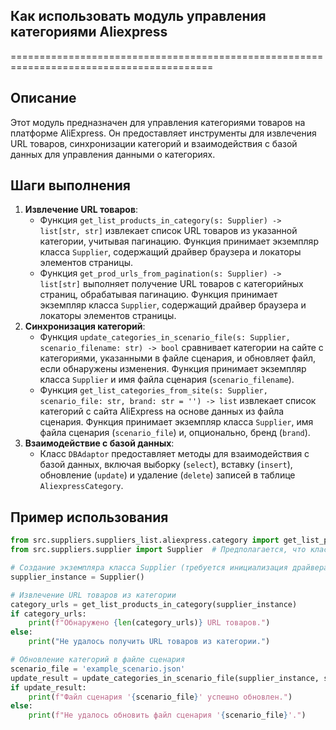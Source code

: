 ## Как использовать модуль управления категориями Aliexpress
=========================================================================================

Описание
-------------------------
Этот модуль предназначен для управления категориями товаров на платформе AliExpress. Он предоставляет инструменты для извлечения URL товаров, синхронизации категорий и взаимодействия с базой данных для управления данными о категориях.

Шаги выполнения
-------------------------
1. **Извлечение URL товаров**:
   - Функция `get_list_products_in_category(s: Supplier) -> list[str, str]` извлекает список URL товаров из указанной категории, учитывая пагинацию. Функция принимает экземпляр класса `Supplier`, содержащий драйвер браузера и локаторы элементов страницы.
   - Функция `get_prod_urls_from_pagination(s: Supplier) -> list[str]` выполняет получение URL товаров с категорийных страниц, обрабатывая пагинацию. Функция принимает экземпляр класса `Supplier`, содержащий драйвер браузера и локаторы элементов страницы.
2. **Синхронизация категорий**:
   - Функция `update_categories_in_scenario_file(s: Supplier, scenario_filename: str) -> bool` сравнивает категории на сайте с категориями, указанными в файле сценария, и обновляет файл, если обнаружены изменения. Функция принимает экземпляр класса `Supplier` и имя файла сценария (`scenario_filename`).
   - Функция `get_list_categories_from_site(s: Supplier, scenario_file: str, brand: str = '') -> list` извлекает список категорий с сайта AliExpress на основе данных из файла сценария. Функция принимает экземпляр класса `Supplier`, имя файла сценария (`scenario_file`) и, опционально, бренд (`brand`).
3. **Взаимодействие с базой данных**:
   - Класс `DBAdaptor` предоставляет методы для взаимодействия с базой данных, включая выборку (`select`), вставку (`insert`), обновление (`update`) и удаление (`delete`) записей в таблице `AliexpressCategory`.

Пример использования
-------------------------

```python
from src.suppliers.suppliers_list.aliexpress.category import get_list_products_in_category, update_categories_in_scenario_file
from src.suppliers.supplier import Supplier  # Предполагается, что класс Supplier находится в этом модуле

# Создание экземпляра класса Supplier (требуется инициализация драйвера и локаторов)
supplier_instance = Supplier()

# Извлечение URL товаров из категории
category_urls = get_list_products_in_category(supplier_instance)
if category_urls:
    print(f"Обнаружено {len(category_urls)} URL товаров.")
else:
    print("Не удалось получить URL товаров из категории.")

# Обновление категорий в файле сценария
scenario_file = 'example_scenario.json'
update_result = update_categories_in_scenario_file(supplier_instance, scenario_file)
if update_result:
    print(f"Файл сценария '{scenario_file}' успешно обновлен.")
else:
    print(f"Не удалось обновить файл сценария '{scenario_file}'.")